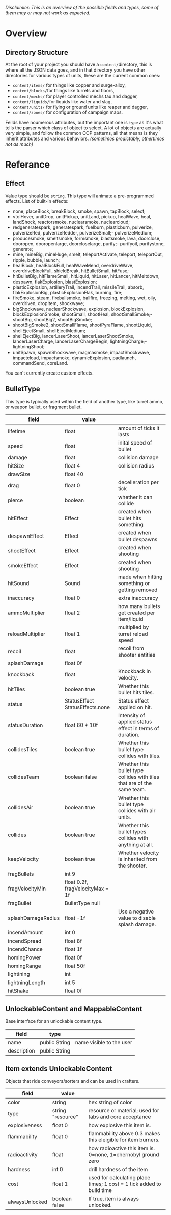 *Disclaimier: This is an overview of the possible fields and types, some of them may or may not work as expected.*

# Overview
## Directory Structure

At the root of your project you should have a `content/`directory, this is where all the JSON data goes, and in that directory you have other directories for various types of units, these are the current common ones:

- `content/items/` for things like copper and surge-alloy,
- `content/blocks/`for things like turrets and floors,
- `content/mechs/` for player controlled mechs tau and dagger,
- `content/liquids/`for liquids like water and slag,
- `content/units/` for flying or ground units like reaper and dagger,
- `content/zones/` for configuration of campaign maps.

Feilds have noumerous attributes, but the important one is `type` as it's what tells the parser which class of object to select. A lot of objects are actually very simple, and follow the common OOP patterns, all that means is they inherit attributes and various behaviors. *(sometimes predictably, othertimes not as much)*


# Referance
## Effect

Value type should be `string`. This type will animate a pre-programmed effects. List of built-in effects:

- none, placeBlock, breakBlock, smoke, spawn, tapBlock, select;
- vtolHover, unitDrop, unitPickup, unitLand, pickup, healWave, heal, 
    landShock, reactorsmoke, nuclearsmoke, nuclearcloud;
- redgeneratespark, generatespark, fuelburn, plasticburn, pulverize, 
    pulverizeRed, pulverizeRedder, pulverizeSmall;- pulverizeMedium;
- producesmoke, smeltsmoke, formsmoke, blastsmoke, lava, doorclose, 
    dooropen, dooropenlarge, doorcloselarge, purify;- purifyoil, purifystone, generate;
- mine, mineBig, mineHuge, smelt, teleportActivate, teleport, teleportOut, ripple, bubble, launch;
- healBlock, healBlockFull, healWaveMend, overdriveWave, overdriveBlockFull, shieldBreak, hitBulletSmall, hitFuse;
- hitBulletBig, hitFlameSmall, hitLiquid, hitLaser, hitLancer, hitMeltdown, despawn, flakExplosion, blastExplosion;
- plasticExplosion, artilleryTrail, incendTrail, missileTrail, absorb, flakExplosionBig, plasticExplosionFlak, burning, fire;
- fireSmoke, steam, fireballsmoke, ballfire, freezing, melting, wet, oily, overdriven, dropItem, shockwave;
- bigShockwave, nuclearShockwave, explosion, blockExplosion, 
    blockExplosionSmoke, shootSmall, shootHeal, shootSmallSmoke;- shootBig, shootBig2, shootBigSmoke;
- shootBigSmoke2, shootSmallFlame, shootPyraFlame, shootLiquid, shellEjectSmall, shellEjectMedium;
- shellEjectBig, lancerLaserShoot, lancerLaserShootSmoke, lancerLaserCharge,
    lancerLaserChargeBegin, lightningCharge;- lightningShoot;
- unitSpawn, spawnShockwave, magmasmoke, impactShockwave, 
    impactcloud, impactsmoke, dynamicExplosion, padlaunch, commandSend, coreLand.

You can't currently create custom effects.

## BulletType

This type is typically used within the field of another type, like turret ammo, or weapon bullet, or fragment bullet.

| field              | value                            |                                                                         |
|--------------------|----------------------------------|-------------------------------------------------------------------------|
| lifetime           | float                            | amount of ticks it lasts                                                |
| speed              | float                            | inital speed of bullet                                                  |
| damage             | float                            | collision damage                                                        |
| hitSize            | float 4                          | collision radius                                                        |
| drawSize           | float 40                         |                                                                         |
| drag               | float 0                          | decelleration per tick                                                  |
| pierce             | boolean                          | whether it can collide                                                  |
| hitEffect          | Effect                           | created when bullet hits something                                      |
| despawnEffect      | Effect                           | created when bullet despawns                                            |
| shootEffect        | Effect                           | created when shooting                                                   |
| smokeEffect        | Effect                           | created when shooting                                                   |
| hitSound           | Sound                            | made when hitting something or getting removed                          |
| inaccuracy         | float 0                          | extra inaccuracy                                                        |
| ammoMultiplier     | float 2                          | how many bullets get created per item/liquid                            |
| reloadMultiplier   | float 1                          | multiplied by turret reload speed                                       |
| recoil             | float                            | recoil from shooter entities                                            |
| splashDamage       | float 0f                         |                                                                         |
| knockback          | float                            | Knockback in velocity.                                                  |
| hitTiles           | boolean true                     | Whether this bullet hits tiles.                                         |
| status             | StatusEffect StatusEffects.none  | Status effect applied on hit.                                           |
| statusDuration     | float 60 * 10f                   | Intensity of applied status effect in terms of duration.                |
| collidesTiles      | boolean true                     | Whether this bullet type collides with tiles.                           |
| collidesTeam       | boolean false                    | Whether this bullet type collides with tiles that are of the same team. |
| collidesAir        | boolean true                     | Whether this bullet type collides with air units.                       |
| collides           | boolean true                     | Whether this bullet types collides with anything at all.                |
| keepVelocity       | boolean true                     | Whether velocity is inherited from the shooter.                         |
| fragBullets        | int 9                            |                                                                         |
| fragVelocityMin    | float 0.2f, fragVelocityMax = 1f |                                                                         |
| fragBullet         | BulletType null                  |                                                                         |
| splashDamageRadius | float -1f                        | Use a negative value to disable splash damage.                          |
| incendAmount       | int 0                            |                                                                         |
| incendSpread       | float 8f                         |                                                                         |
| incendChance       | float 1f                         |                                                                         |
| homingPower        | float 0f                         |                                                                         |
| homingRange        | float 50f                        |                                                                         |
| lightining         | int                              |                                                                         |
| lightningLength    | int 5                            |                                                                         |
| hitShake           | float 0f                         |                                                                         |


## UnlockableContent and MappableContent 

Base interface for an unlockable content type.

| field       | type          |                          |
|-------------|---------------|--------------------------|
| name        | public String | name visible to the user |
| description | public String |                          |

## Item extends UnlockableContent

Objects that ride conveyors/sorters and can be used in crafters.

| field          | value             |                                                                       |
|----------------|-------------------|-----------------------------------------------------------------------|
| color          | string            | hex string of color                                                   |
| type           | string "resource" | resource or material; used for tabs and core acceptance               |
| explosiveness  | float 0           | how explosive this item is.                                           |
| flammability   | float 0           | flammability above 0.3 makes this eleigible for item burners.         |
| radioactivity  | float             | how radioactive this item is. 0=none, 1=chernobyl ground zero         |
| hardness       | int 0             | drill hardness of the item                                            |
| cost           | float 1           | used for calculating place times; 1 cost = 1 tick added to build time |
| alwaysUnlocked | boolean false     | If true, item is always unlocked.                                     |





